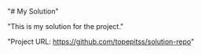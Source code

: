 "# My Solution" 
 
"This is my solution for the project." 
 
"Project URL: https://github.com/topepitss/solution-repo" 

